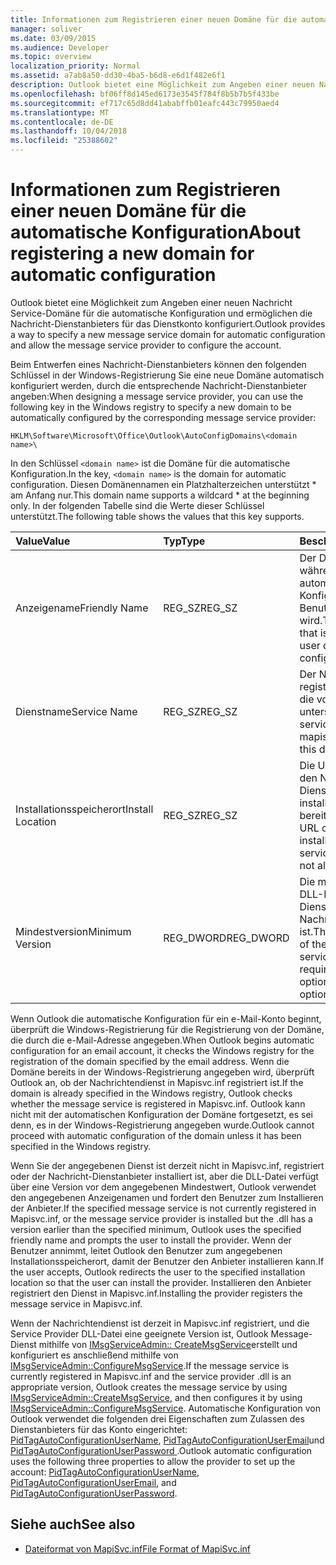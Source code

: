 ```yaml
---
title: Informationen zum Registrieren einer neuen Domäne für die automatische Konfiguration
manager: soliver
ms.date: 03/09/2015
ms.audience: Developer
ms.topic: overview
localization_priority: Normal
ms.assetid: a7ab8a50-dd30-4ba5-b6d8-e6d1f482e6f1
description: Outlook bietet eine Möglichkeit zum Angeben einer neuen Nachricht Service-Domäne für die automatische Konfiguration und ermöglichen die Nachricht-Dienstanbieters für das Dienstkonto konfiguriert.
ms.openlocfilehash: bf06ff8d145ed6173e3545f784f8b5b7b5f433be
ms.sourcegitcommit: ef717c65d8dd41ababffb01eafc443c79950aed4
ms.translationtype: MT
ms.contentlocale: de-DE
ms.lasthandoff: 10/04/2018
ms.locfileid: "25388602"
---
```

# <a name="about-registering-a-new-domain-for-automatic-configuration"></a><span data-ttu-id="ce686-103">Informationen zum Registrieren einer neuen Domäne für die automatische Konfiguration</span><span class="sxs-lookup"><span data-stu-id="ce686-103">About registering a new domain for automatic configuration</span></span>

<span data-ttu-id="ce686-104">Outlook bietet eine Möglichkeit zum Angeben einer neuen Nachricht Service-Domäne für die automatische Konfiguration und ermöglichen die Nachricht-Dienstanbieters für das Dienstkonto konfiguriert.</span><span class="sxs-lookup"><span data-stu-id="ce686-104">Outlook provides a way to specify a new message service domain for automatic configuration and allow the message service provider to configure the account.</span></span>
  
<span data-ttu-id="ce686-105">Beim Entwerfen eines Nachricht-Dienstanbieters können den folgenden Schlüssel in der Windows-Registrierung Sie eine neue Domäne automatisch konfiguriert werden, durch die entsprechende Nachricht-Dienstanbieter angeben:</span><span class="sxs-lookup"><span data-stu-id="ce686-105">When designing a message service provider, you can use the following key in the Windows registry to specify a new domain to be automatically configured by the corresponding message service provider:</span></span> 
  
`HKLM\Software\Microsoft\Office\Outlook\AutoConfigDomains\<domain name>\`
  
<span data-ttu-id="ce686-106">In den Schlüssel `<domain name>` ist die Domäne für die automatische Konfiguration.</span><span class="sxs-lookup"><span data-stu-id="ce686-106">In the key, `<domain name>` is the domain for automatic configuration.</span></span> <span data-ttu-id="ce686-107">Diesen Domänennamen ein Platzhalterzeichen unterstützt \* am Anfang nur.</span><span class="sxs-lookup"><span data-stu-id="ce686-107">This domain name supports a wildcard \* at the beginning only.</span></span> <span data-ttu-id="ce686-108">In der folgenden Tabelle sind die Werte dieser Schlüssel unterstützt.</span><span class="sxs-lookup"><span data-stu-id="ce686-108">The following table shows the values that this key supports.</span></span> 
  
| <span data-ttu-id="ce686-109">Value</span><span class="sxs-lookup"><span data-stu-id="ce686-109">Value</span></span> | <span data-ttu-id="ce686-110">Typ</span><span class="sxs-lookup"><span data-stu-id="ce686-110">Type</span></span> | <span data-ttu-id="ce686-111">Beschreibung</span><span class="sxs-lookup"><span data-stu-id="ce686-111">Description</span></span> |
|:-----|:-----|:-----|
|<span data-ttu-id="ce686-112">Anzeigename</span><span class="sxs-lookup"><span data-stu-id="ce686-112">Friendly Name</span></span>  <br/> |<span data-ttu-id="ce686-113">REG_SZ</span><span class="sxs-lookup"><span data-stu-id="ce686-113">REG_SZ</span></span>  <br/> |<span data-ttu-id="ce686-114">Der Domänenname, der während der automatischen Konfiguration für den Benutzer angezeigt wird.</span><span class="sxs-lookup"><span data-stu-id="ce686-114">The domain name that is displayed to the user during automatic configuration.</span></span>  <br/> |
|<span data-ttu-id="ce686-115">Dienstname</span><span class="sxs-lookup"><span data-stu-id="ce686-115">Service Name</span></span>  <br/> |<span data-ttu-id="ce686-116">REG_SZ</span><span class="sxs-lookup"><span data-stu-id="ce686-116">REG_SZ</span></span>  <br/> |<span data-ttu-id="ce686-117">Der Nachrichtendienst registriert in mapisvc.inf, die von dieser Domäne unterstützt.</span><span class="sxs-lookup"><span data-stu-id="ce686-117">The message service registered in mapisvc.inf that supports this domain.</span></span>  <br/> |
|<span data-ttu-id="ce686-118">Installationsspeicherort</span><span class="sxs-lookup"><span data-stu-id="ce686-118">Install Location</span></span>  <br/> |<span data-ttu-id="ce686-119">REG_SZ</span><span class="sxs-lookup"><span data-stu-id="ce686-119">REG_SZ</span></span>  <br/> |<span data-ttu-id="ce686-120">Die URL des Speicherorts den Nachricht-Dienstanbieter zu installieren, wenn es nicht bereits installiert ist.</span><span class="sxs-lookup"><span data-stu-id="ce686-120">The URL of the location to install the message service provider, if it is not already installed.</span></span>  <br/> |
|<span data-ttu-id="ce686-121">Mindestversion</span><span class="sxs-lookup"><span data-stu-id="ce686-121">Minimum Version</span></span>  <br/> |<span data-ttu-id="ce686-122">REG_DWORD</span><span class="sxs-lookup"><span data-stu-id="ce686-122">REG_DWORD</span></span>  <br/> |<span data-ttu-id="ce686-123">Die minimale Version der DLL-Datei des Dienstanbieters Nachricht, die erforderlich ist.</span><span class="sxs-lookup"><span data-stu-id="ce686-123">The minimum version of the .dll of the message service provider that is required.</span></span> <span data-ttu-id="ce686-124">Dieser Wert ist optional.</span><span class="sxs-lookup"><span data-stu-id="ce686-124">This value is optional.</span></span>  <br/> |
   
<span data-ttu-id="ce686-125">Wenn Outlook die automatische Konfiguration für ein e-Mail-Konto beginnt, überprüft die Windows-Registrierung für die Registrierung von der Domäne, die durch die e-Mail-Adresse angegeben.</span><span class="sxs-lookup"><span data-stu-id="ce686-125">When Outlook begins automatic configuration for an email account, it checks the Windows registry for the registration of the domain specified by the email address.</span></span> <span data-ttu-id="ce686-126">Wenn die Domäne bereits in der Windows-Registrierung angegeben wird, überprüft Outlook an, ob der Nachrichtendienst in Mapisvc.inf registriert ist.</span><span class="sxs-lookup"><span data-stu-id="ce686-126">If the domain is already specified in the Windows registry, Outlook checks whether the message service is registered in Mapisvc.inf.</span></span> <span data-ttu-id="ce686-127">Outlook kann nicht mit der automatischen Konfiguration der Domäne fortgesetzt, es sei denn, es in der Windows-Registrierung angegeben wurde.</span><span class="sxs-lookup"><span data-stu-id="ce686-127">Outlook cannot proceed with automatic configuration of the domain unless it has been specified in the Windows registry.</span></span>
  
<span data-ttu-id="ce686-128">Wenn Sie der angegebenen Dienst ist derzeit nicht in Mapisvc.inf, registriert oder der Nachricht-Dienstanbieter installiert ist, aber die DLL-Datei verfügt über eine Version vor dem angegebenen Mindestwert, Outlook verwendet den angegebenen Anzeigenamen und fordert den Benutzer zum Installieren der Anbieter.</span><span class="sxs-lookup"><span data-stu-id="ce686-128">If the specified message service is not currently registered in Mapisvc.inf, or the message service provider is installed but the .dll has a version earlier than the specified minimum, Outlook uses the specified friendly name and prompts the user to install the provider.</span></span> <span data-ttu-id="ce686-129">Wenn der Benutzer annimmt, leitet Outlook den Benutzer zum angegebenen Installationsspeicherort, damit der Benutzer den Anbieter installieren kann.</span><span class="sxs-lookup"><span data-stu-id="ce686-129">If the user accepts, Outlook redirects the user to the specified installation location so that the user can install the provider.</span></span> <span data-ttu-id="ce686-130">Installieren den Anbieter registriert den Dienst in Mapisvc.inf.</span><span class="sxs-lookup"><span data-stu-id="ce686-130">Installing the provider registers the message service in Mapisvc.inf.</span></span>
  
<span data-ttu-id="ce686-131">Wenn der Nachrichtendienst ist derzeit in Mapisvc.inf registriert, und die Service Provider DLL-Datei eine geeignete Version ist, Outlook Message-Dienst mithilfe von [IMsgServiceAdmin:: CreateMsgService](https://msdn.microsoft.com/library/0135f049-0311-45e5-9685-78597d599a4e%28Office.15%29.aspx)erstellt und konfiguriert es anschließend mithilfe von [ IMsgServiceAdmin::ConfigureMsgService](https://msdn.microsoft.com/library/a08f5905-2585-49ca-abb7-a77f2736f604%28Office.15%29.aspx).</span><span class="sxs-lookup"><span data-stu-id="ce686-131">If the message service is currently registered in Mapisvc.inf and the service provider .dll is an appropriate version, Outlook creates the message service by using [IMsgServiceAdmin::CreateMsgService](https://msdn.microsoft.com/library/0135f049-0311-45e5-9685-78597d599a4e%28Office.15%29.aspx), and then configures it by using [IMsgServiceAdmin::ConfigureMsgService](https://msdn.microsoft.com/library/a08f5905-2585-49ca-abb7-a77f2736f604%28Office.15%29.aspx).</span></span> <span data-ttu-id="ce686-132">Automatische Konfiguration von Outlook verwendet die folgenden drei Eigenschaften zum Zulassen des Dienstanbieters für das Konto eingerichtet: [PidTagAutoConfigurationUserName](https://msdn.microsoft.com/library/05dfa0e2-4ab1-4f57-9009-6a815aca87bd%28Office.15%29.aspx), [PidTagAutoConfigurationUserEmail](https://msdn.microsoft.com/library/845140c8-5454-4b47-acec-ab5aff00b768%28Office.15%29.aspx)und [PidTagAutoConfigurationUserPassword ](https://msdn.microsoft.com/library/d33e7c45-55d8-4dc1-ade9-605542d87e61%28Office.15%29.aspx).</span><span class="sxs-lookup"><span data-stu-id="ce686-132">Outlook automatic configuration uses the following three properties to allow the provider to set up the account: [PidTagAutoConfigurationUserName](https://msdn.microsoft.com/library/05dfa0e2-4ab1-4f57-9009-6a815aca87bd%28Office.15%29.aspx), [PidTagAutoConfigurationUserEmail](https://msdn.microsoft.com/library/845140c8-5454-4b47-acec-ab5aff00b768%28Office.15%29.aspx), and [PidTagAutoConfigurationUserPassword](https://msdn.microsoft.com/library/d33e7c45-55d8-4dc1-ade9-605542d87e61%28Office.15%29.aspx).</span></span>
  
## <a name="see-also"></a><span data-ttu-id="ce686-133">Siehe auch</span><span class="sxs-lookup"><span data-stu-id="ce686-133">See also</span></span>

- [<span data-ttu-id="ce686-134">Dateiformat von MapiSvc.inf</span><span class="sxs-lookup"><span data-stu-id="ce686-134">File Format of MapiSvc.inf</span></span>](https://msdn.microsoft.com/library/b48eda17-83a8-4dc4-85c8-4ca827d13d25%28Office.15%29.aspx)

